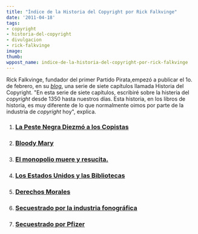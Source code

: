 ```yaml
---
title: "Índice de la Historia del Copyright por Rick Falkvinge"
date: '2011-04-18'
tags:
- copyright
- historia-del-copyright
- divulgacion
- rick-falkvinge
image: 
thumb: 
wppost_name: indice-de-la-historia-del-copyright-por-rick-falkvinge
---
```


Rick Falkvinge, fundador del primer Partido Pirata,empezó a publicar el 1o. de febrero, en su <a href="http://falkvinge.net/" target="_blank"><em>blog</em></a>, una serie de siete capítulos llamada Historia del Copyright. "En esta serie de siete capítulos, escribiré sobre la histeria del <em>copyright</em> desde 1350 hasta nuestros días. Esta historia, en los libros de historia, es  muy diferente de lo que normalmente oimos por parte de la industria de <em>copyright</em> hoy", explica.
<ol>
	<li>
<h3><a href="https://partidopirata.com.ar/621/una-historia-del-copyright-por-rick-falkvinge">La Peste Negra Diezmó a los Copistas</a></h3>
</li>
	<li>
<h3><a href="https://partidopirata.com.ar/626/una-historia-del-copyright-por-rick-falkvinge-ii-bloody-mary">Bloody Mary</a></h3>
</li>
	<li>
<h3><a href="https://partidopirata.com.ar/633/historia-del-copyright-parte-3-por-rick-falkvinge-el-monopolio-muere-y-resucita">El monopolio muere y resucita.</a></h3>
</li>
	<li>
<h3><a href="https://partidopirata.com.ar/651/historia-del-copyright-parte-4-por-rick-falkvinge-los-estados-unidos-y-las-bibliotecas">Los Estados Unidos y las Bibliotecas</a></h3>
</li>
	<li>
<h3><a href="https://partidopirata.com.ar/723/historia-del-copyright-parte-5-por-rick-falkvinge-derechos-morales">Derechos Morales</a></h3>
</li>
	<li>
<h3><a href="https://partidopirata.com.ar/752/historia-del-copyright-parte-6-secuestrado-por-la-industria-fonografica">Secuestrado por la industria fonográfica</a></h3>
</li>
	<li>
<h3><a href="https://partidopirata.com.ar/755/historia-del-copyright-capitulo-7-secuestrado-por-pfizer">Secuestrado por Pfizer</a></h3>
</li>
</ol>
&nbsp;
